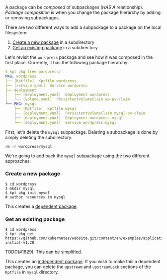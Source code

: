 A package can be _composed_ of subpackages (_HAS A_ relationship). _Package composition_ is when you
change the package hierarchy by adding or removing subpackages.

There are two different ways to add a subpackage to a package on the local filesystem:

1. [Create a new package] in a subdirectory
2. [Get an existing package] in a subdirectory

Let's revisit the `wordpress` package and see how it was composed in the first place.
Currently, it has the following package hierarchy:

```yaml
$ kpt pkg tree wordpress/
PKG: wordpress
├── [Kptfile]  Kptfile wordpress
├── [service.yaml]  Service wordpress
├── deployment
│   ├── [deployment.yaml]  Deployment wordpress
│   └── [volume.yaml]  PersistentVolumeClaim wp-pv-claim
└── PKG: mysql
    ├── [Kptfile]  Kptfile mysql
    ├── [deployment.yaml]  PersistentVolumeClaim mysql-pv-claim
    ├── [deployment.yaml]  Deployment wordpress-mysql
    └── [deployment.yaml]  Service wordpress-mysql
```

First, let's delete the `mysql` subpackage. Deleting a subpackage is done by simply deleting the
subdirectory:

```shell
rm -r wordpress/mysql
```

We're going to add back the `mysql` subpackage using the two different approaches:

### Create a new package

```shell
$ cd wordpress
$ mkdir mysql
$ kpt pkg init mysql
# author resources in mysql
```

This creates a [dependent package].

### Get an existing package

```shell
$ cd wordpress
$ kpt pkg get https://github.com/kubernetes/website.git/content/en/examples/application/mysql@snapshot-initial-v1.20
```

TODO(#1829): This can be simplified.

This creates an [independent package]. If you wish to make this a dependent package, you
can delete the `upstream` and `upstreamLock` sections of the `Kptfile` in `mysql` directory.

[create a new package]: /book/03-packages/05-creating-a-package
[get an existing package]: /book/03-packages/01-getting-a-package
[dependent package]: /book/03-packages/01-getting-a-package
[independent package]: /book/03-packages/01-getting-a-package
